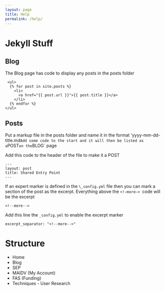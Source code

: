 ```yaml
---
layout: page
title: Help
permalink: /help/
---
```


# Jekyll Stuff
## Blog
The Blog page has code to display any posts in the posts folder
```
 <ul>
  {% for post in site.posts %}
    <li>
      <a href="{{ post.url }}">{{ post.title }}</a>
    </li>
  {% endfor %}
</ul> 
``` 

## Posts
Put a markup file in the posts folder and name it in the format 
'yyyy-mm-dd-title.md`
Add some code to the start and it will then be listed as a `POST` on the `BLOG` page

Add this code to the header of the file to make it a POST 
``` 
---
layout: post
title: Shared Entry Point
--- 
```

If an expert marker is defined in the `\_config.yml` file then you can mark a section of the post as the excerpt. 
Everything above the  `<!—more—> `code will be the excerpt
```
<!--more--> 
```

Add this line the `_config.yml` to enable the excerpt marker
``` 
excerpt_separator: "<!--more-->" 
```

# Structure
- Home
- Blog
- SEP
- MAIDV (My Account)
- FAS (Funding)
- Techniques - User Research



